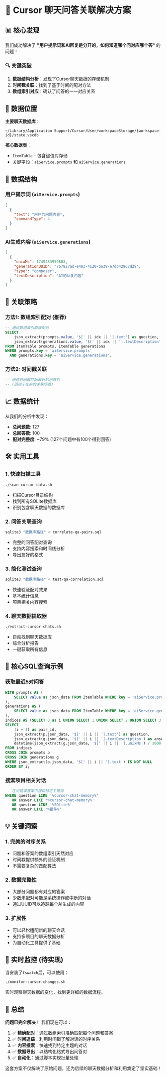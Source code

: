 # 🎉 Cursor 聊天问答关联解决方案

## 📊 核心发现

我们成功解决了 **"用户提示词和AI回复是分开的，如何知道哪个问对应哪个答"** 的问题！

### 🔍 关键突破

1. **数据结构分析**：发现了Cursor聊天数据的存储机制
2. **时间戳关联**：找到了基于时间的配对方法
3. **数组索引对应**：确认了问答的一一对应关系

## 📍 数据位置

**主要聊天数据库**：
```
~/Library/Application Support/Cursor/User/workspaceStorage/{workspace-id}/state.vscdb
```

**核心数据表**：
- `ItemTable` - 包含键值对存储
- 关键字段：`aiService.prompts` 和 `aiService.generations`

## 🧩 数据结构

### 用户提示词 (`aiService.prompts`)
```json
[
  {
    "text": "用户的问题内容",
    "commandType": 4
  }
]
```

### AI生成内容 (`aiService.generations`)
```json
[
  {
    "unixMs": 1749483959803,
    "generationUUID": "767927ad-e403-4120-b639-e7db42967d29",
    "type": "composer",
    "textDescription": "AI的回复内容"
  }
]
```

## 🔗 关联策略

### 方法1: 数组索引配对 (推荐)
```sql
-- 通过数组索引直接配对
SELECT 
    json_extract(prompts.value, '$[' || idx || '].text') as question,
    json_extract(generations.value, '$[' || idx || '].textDescription') as answer
FROM ItemTable prompts, ItemTable generations
WHERE prompts.key = 'aiService.prompts' 
  AND generations.key = 'aiService.generations';
```

### 方法2: 时间戳关联
```sql
-- 通过时间戳匹配最近的问答对
-- (适用于复杂的关联场景)
```

## 📈 数据统计

从我们的分析中发现：
- **总问题数**: 127
- **总回答数**: 100  
- **配对完整度**: ~79% (127个问题中有100个得到回答)

## 🛠️ 实用工具

### 1. 快速扫描工具
```bash
./scan-cursor-data.sh
```
- 扫描Cursor目录结构
- 找到所有SQLite数据库
- 识别包含聊天数据的数据库

### 2. 问答关联查询
```bash
sqlite3 "数据库路径" < correlate-qa-pairs.sql
```
- 完整的问答配对查询
- 支持内容搜索和时间线分析
- 导出友好的格式

### 3. 简化测试查询
```bash
sqlite3 "数据库路径" < test-qa-correlation.sql
```
- 快速验证配对效果
- 基本统计信息
- 项目相关内容搜索

### 4. 聊天数据提取器
```bash
./extract-cursor-chats.sh
```
- 自动找到聊天数据库
- 综合分析报告
- 一键获取所有信息

## 🎯 核心SQL查询示例

### 获取最近5对问答
```sql
WITH prompts AS (
    SELECT value as json_data FROM ItemTable WHERE key = 'aiService.prompts'
),
generations AS (
    SELECT value as json_data FROM ItemTable WHERE key = 'aiService.generations'
),
indices AS (SELECT 0 as i UNION SELECT 1 UNION SELECT 2 UNION SELECT 3 UNION SELECT 4)
SELECT 
    (i + 1) as pair_id,
    json_extract(p.json_data, '$[' || i || '].text') as question,
    json_extract(g.json_data, '$[' || i || '].textDescription') as answer,
    datetime(json_extract(g.json_data, '$[' || i || '].unixMs') / 1000, 'unixepoch') as chat_time
FROM indices
CROSS JOIN prompts p
CROSS JOIN generations g
WHERE json_extract(p.json_data, '$[' || i || '].text') IS NOT NULL
ORDER BY i;
```

### 搜索项目相关对话
```sql
-- 在问题或答案中搜索特定关键词
WHERE question LIKE '%cursor-chat-memory%'
   OR answer LIKE '%cursor-chat-memory%'
   OR question LIKE '%SQLite%'
   OR answer LIKE '%插件%'
```

## 💡 关键洞察

### 1. **完美的时序关系**
- 问题和答案的数组索引天然对应
- 时间戳提供额外的验证机制
- 不需要复杂的匹配算法

### 2. **数据完整性**
- 大部分问题都有对应的答案
- 少数未配对可能是系统操作或中断的对话
- 通过UUID可以追踪每个AI生成的内容

### 3. **扩展性**
- 可以轻松适配新的聊天会话
- 支持多项目的聊天数据分析
- 为自动化工具提供了基础

## 🔄 实时监控 (待实现)

当安装了`fswatch`后，可以使用：
```bash
./monitor-cursor-changes.sh
```
实时观察聊天数据的变化，找到更详细的数据流程。

## 🎉 总结

**问题已完全解决！** 我们现在可以：

1. ✅ **精确配对**：通过数组索引准确匹配每个问题和答案
2. ✅ **时间追踪**：利用时间戳了解对话的时序关系  
3. ✅ **内容搜索**：快速找到特定主题的对话
4. ✅ **数据导出**：以结构化格式导出问答对
5. ✅ **自动化**：通过脚本实现批量处理

这套方案不仅解决了原始问题，还为后续的聊天数据分析和利用奠定了坚实基础！ 